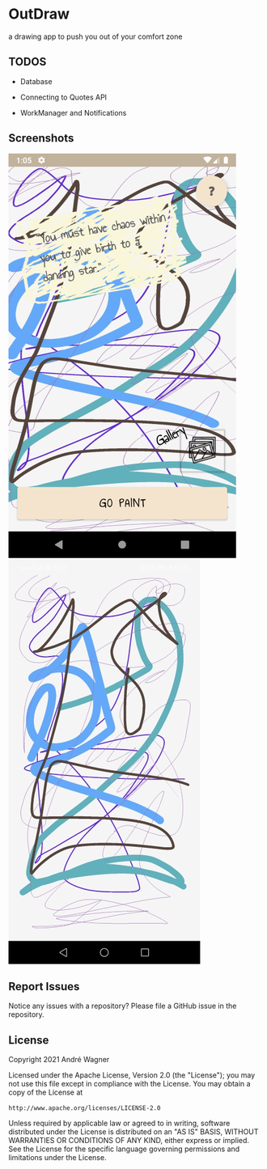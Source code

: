 # OutDraw
a drawing app to push you out of your comfort zone


## TODOS
- Database

- Connecting to Quotes API

- WorkManager and Notifications


## Screenshots

![Screenshot0](screenshots/home.png) ![Screenshot1](screenshots/paint2.jpg)




## Report Issues
Notice any issues with a repository? Please file a GitHub issue in the repository.




## License
Copyright 2021 André Wagner

Licensed under the Apache License, Version 2.0 (the "License");
you may not use this file except in compliance with the License.
You may obtain a copy of the License at

    http://www.apache.org/licenses/LICENSE-2.0

Unless required by applicable law or agreed to in writing, software
distributed under the License is distributed on an "AS IS" BASIS,
WITHOUT WARRANTIES OR CONDITIONS OF ANY KIND, either express or implied.
See the License for the specific language governing permissions and
limitations under the License.